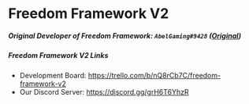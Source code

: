 # Freedom Framework V2
##### Original Developer of Freedom Framework: `AbelGaming#9428` ([Original](https://github.com/Abel-Gaming/Freedom-Framework))



##### Freedom Framework V2 Links
- Development Board: https://trello.com/b/nQ8rCb7C/freedom-framework-v2
- Our Discord Server: https://discord.gg/grH6T6YhzR
